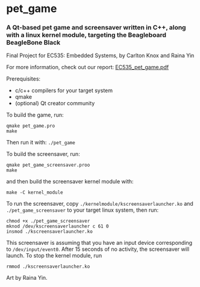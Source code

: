 # pet_game
### A Qt-based pet game and screensaver written in C++, along with a linux kernel module, targeting the Beagleboard BeagleBone Black
Final Project for EC535: Embedded Systems, by Carlton Knox and Raina Yin

For more information, check out our report: [EC535_pet_game.pdf](./EC535_pet_game.pdf)

Prerequisites:
* c/c++ compilers for your target system
* qmake
* (optional) Qt creator community

To build the game, run:
```
qmake pet_game.pro
make
```
Then run it with: ```./pet_game```

To build the screensaver, run:
```
qmake pet_game_screensaver.proo
make
```
and then build the screensaver kernel module with:
```
make -C kernel_module
```
To run the screensaver, copy `./kernelmodule/kscreensaverlauncher.ko` and `./pet_game_screensaver` to your target linux system, then run:
```
chmod +x ./pet_game_screensaver
mknod /dev/kscreensaverlauncher c 61 0
insmod ./kscreensaverlauncher.ko
```

This screensaver is assuming that you have an input device corresponding to `/dev/input/event0`. After 15 seconds of no activity, the screensaver will launch.
To stop the kernel module, run
```
rmmod ./kscreensaverlauncher.ko
```


Art by Raina Yin.
